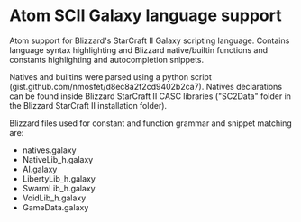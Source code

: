 # Atom SCII Galaxy language support

Atom support for Blizzard's StarCraft II Galaxy scripting language. Contains language syntax highlighting and Blizzard native/builtin functions and constants highlighting and autocompletion snippets.

Natives and builtins were parsed using a python script (gist.github.com/nmosfet/d8ec8a2f2cd9402b2ca7). Natives declarations can be found inside Blizzard StarCraft II CASC libraries ("SC2Data" folder in the Blizzard StarCraft II installation folder).

Blizzard files used for constant and function grammar and snippet matching are:
- natives.galaxy
- NativeLib_h.galaxy
- AI.galaxy
- LibertyLib_h.galaxy
- SwarmLib_h.galaxy
- VoidLib_h.galaxy
- GameData.galaxy
